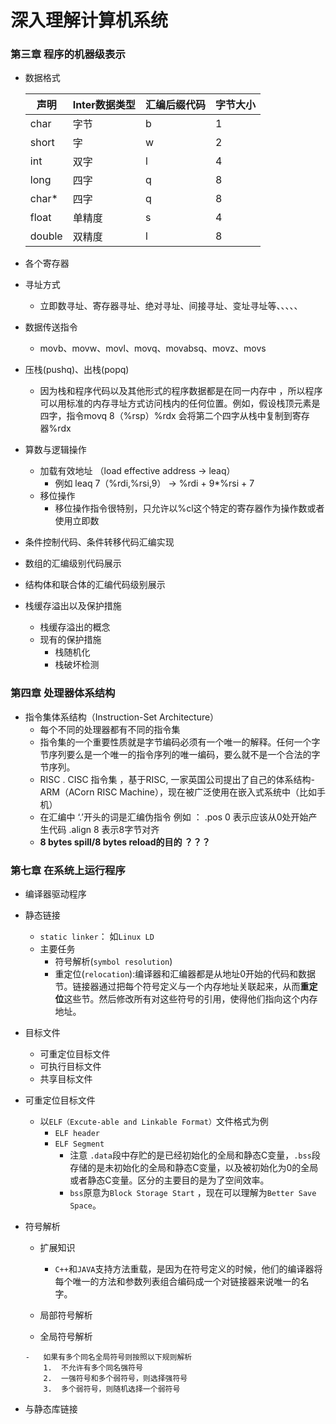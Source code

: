 # 深入理解计算机系统
### 第三章 程序的机器级表示
-	数据格式
	
    | 声明 | Inter数据类型 | 汇编后缀代码 | 字节大小 |
    | ------- | ------ | ------| -------|
    | char  | 字节 | b | 1 |
    |short  |  字  | w |    2|
    |int |    双字 | l | 4|
    |long | 四字 | q | 8|
    |char* | 四字 | q | 8|
    |float | 单精度 | s | 4|
    |double | 双精度 | l | 8|

-	各个寄存器
- 	寻址方式
	
	- 立即数寻址、寄存器寻址、绝对寻址、间接寻址、变址寻址等、、、、、  
-  数据传送指令
	
	-	movb、movw、movl、movq、movabsq、movz、movs
-	压栈(pushq)、出栈(popq)
	
	-	因为栈和程序代码以及其他形式的程序数据都是在同一内存中 ，所以程序可以用标准的内存寻址方式访问栈内的任何位置。例如，假设栈顶元素是四字，指令movq 8（%rsp）%rdx 会将第二个四字从栈中复制到寄存器%rdx 
-	算数与逻辑操作
	-	加载有效地址  （load effective address -> leaq） 
		-	例如 leaq 7（%rdi,%rsi,9） -> %rdi + 9*%rsi + 7 
	-	移位操作
        -    移位操作指令很特别，只允许以%cl这个特定的寄存器作为操作数或者使用立即数 
-  条件控制代码、条件转移代码汇编实现    
-	数组的汇编级别代码展示
- 	结构体和联合体的汇编代码级别展示         
-  栈缓存溢出以及保护措施
    -	栈缓存溢出的概念
    -	现有的保护措施        
    	-	栈随机化
    	- 	栈破坏检测
    	
###	第四章 处理器体系结构
-	指令集体系结构（Instruction-Set Architecture）
	-	每个不同的处理器都有不同的指令集 
	-	指令集的一个重要性质就是字节编码必须有一个唯一的解释。任何一个字节序列要么是一个唯一的指令序列的唯一编码，要么就不是一个合法的字节序列。
	- 	RISC . CISC 指令集 ，基于RISC, 一家英国公司提出了自己的体系结构-ARM（ACorn RISC Machine），现在被广泛使用在嵌入式系统中（比如手机）
	-  在汇编中 ‘.’开头的词是汇编伪指令 例如 ： .pos 0 表示应该从0处开始产生代码 .align 8 表示8字节对齐
	-	**8 bytes spill/8 bytes reload的目的 ？？？** 

### 第七章 在系统上运行程序
-    编译器驱动程序

-    静态链接

     -	`static linker`： 如`Linux LD`
     -	主要任务
         -	符号解析(`symbol resolution`)
         -	重定位(`relocation`):编译器和汇编器都是从地址0开始的代码和数据节。链接器通过把每个符号定义与一个内存地址关联起来，从而**重定位**这些节。然后修改所有对这些符号的引用，使得他们指向这个内存地址。

-	目标文件

    -	可重定位目标文件
    -	可执行目标文件
    -	共享目标文件

-	可重定位目标文件

    -	以`ELF（Excute-able and Linkable Format）`文件格式为例
        -	`ELF header`
        -	`ELF Segment`
            -	注意 `.data`段中存贮的是已经初始化的全局和静态C变量，`.bss`段存储的是未初始化的全局和静态C变量，以及被初始化为0的全局或者静态C变量。区分的主要目的是为了空间效率。
            -	`bss`原意为`Block Storage Start` ，现在可以理解为`Better Save Space`。

-	符号解析

    -	扩展知识

        -	`C++`和`JAVA`支持方法重载，是因为在符号定义的时候，他们的编译器将每个唯一的方法和参数列表组合编码成一个对链接器来说唯一的名字。

    -	局部符号解析

    -    全局符号解析

        -	如果有多个同名全局符号则按照以下规则解析
            1.  不允许有多个同名强符号
            2.  一强符号和多个弱符号，则选择强符号
            3.  多个弱符号，则随机选择一个弱符号
-	与静态库链接

     
  
  ​        